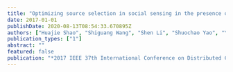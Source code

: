```yaml
---
title: "Optimizing source selection in social sensing in the presence of influence graphs"
date: 2017-01-01
publishDate: 2020-08-13T08:54:33.670895Z
authors: ["Huajie Shao", "Shiguang Wang", "Shen Li", "Shuochao Yao", "Yiran Zhao", "Tanvir Amin", "Tarek Abdelzaher", "Lance Kaplan"]
publication_types: ["1"]
abstract: ""
featured: false
publication: "*2017 IEEE 37th International Conference on Distributed Computing Systems (ICDCS)*"
---
```


